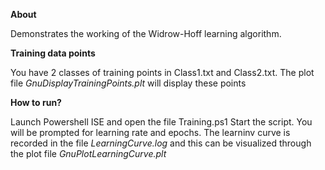 ﻿**About**

Demonstrates the working of the Widrow-Hoff learning algorithm. 

**Training data points**

You have 2 classes of training points in Class1.txt and Class2.txt. 
The plot file *GnuDisplayTrainingPoints.plt* will display these points

**How to run?**

Launch Powershell ISE and open the file Training.ps1
Start the script. You will be prompted for learning rate and epochs. 
The learninv curve is recorded in the file *LearningCurve.log* and this can be visualized through 
the plot file *GnuPlotLearningCurve.plt*



